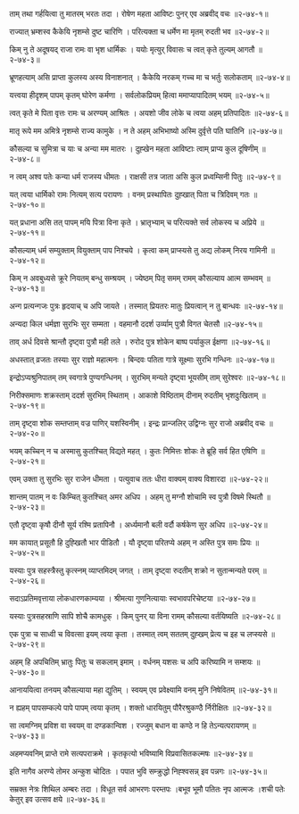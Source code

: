 ताम् तथा गर्हयित्वा तु मातरम् भरतः तदा ।
रोषेण महता आविष्टः पुनर् एव अब्रवीद् वचः ॥२-७४-१॥

राज्यात् भ्रम्शस्व कैकेयि नृशम्से दुष्ट चारिणि ।
परित्यक्ता च धर्मेण मा मृतम् रुदती भव ॥२-७४-२॥

किम् नु ते अदूषयद् राजा रामः वा भृश धार्मिकः ।
ययोः मृत्युर् विवासः च त्वत् कृते तुल्यम् आगतौ ॥२-७४-३॥

भ्रूणहत्याम् असि प्राप्ता कुलस्य अस्य विनाशनात् ।
कैकेयि नरकम् गच्च मा च भर्तुः सलोकताम् ॥२-७४-४॥

यत्त्वया हीदृशम् पापम् कृतम् घोरेण कर्मणा ।
सर्वलोकप्रियम् हित्वा ममाप्यापादितम् भयम् ॥२-७४-५॥

त्वत् कृते मे पिता वृत्तः रामः च अरण्यम् आश्रितः ।
अयशो जीव लोके च त्वया अहम् प्रतिपादितः ॥२-७४-६॥

मातृ रूपे मम अमित्रे नृशम्से राज्य कामुके ।
न ते अहम् अभिभाष्यो अस्मि दुर्वृत्ते पति घातिनि ॥२-७४-७॥

कौसल्या च सुमित्रा च याः च अन्या मम मातरः ।
दुह्खेन महता आविष्टाः त्वाम् प्राप्य कुल दूषिणीम् ॥२-७४-८॥

न त्वम् अश्व पतेः कन्या धर्म राजस्य धीमतः ।
राक्षसी तत्र जाता असि कुल प्रध्वम्सिनी पितुः ॥२-७४-९॥

यत् त्वया धार्मिको रामः नित्यम् सत्य परायणः ।
वनम् प्रस्थापितः दुह्खात् पिता च त्रिदिवम् गतः ॥२-७४-१०॥

यत् प्रधाना असि तत् पापम् मयि पित्रा विना कृते ।
भ्रातृभ्याम् च परित्यक्ते सर्व लोकस्य च अप्रिये ॥२-७४-११॥

कौसल्याम् धर्म सम्युक्ताम् वियुक्ताम् पाप निश्चये ।
कृत्वा कम् प्राप्स्यसे तु अद्य लोकम् निरय गामिनी ॥२-७४-१२॥

किम् न अवबुध्यसे क्रूरे नियतम् बन्धु सम्श्रयम् ।
ज्येष्ठम् पितृ समम् रामम् कौसल्याय आत्म सम्भवम् ॥२-७४-१३॥

अन्ग प्रत्यन्गजः पुत्रः हृदयाच् च अपि जायते ।
तस्मात् प्रियतरः मातुः प्रियत्वान् न तु बान्धवः ॥२-७४-१४॥

अन्यदा किल धर्मज्ञा सुरभिः सुर सम्मता ।
वहमानौ ददर्श उर्व्याम् पुत्रौ विगत चेतसौ ॥२-७४-१५॥

ताव् अर्ध दिवसे श्रान्तौ दृष्ट्वा पुत्रौ मही तले ।
रुरोद पुत्र शोकेन बाष्प पर्याकुल ईक्षणा ॥२-७४-१६॥

अधस्तात् व्रजतः तस्याः सुर राज्ञो महात्मनः ।
बिन्दवः पतिता गात्रे सूक्ष्माः सुरभि गन्धिनः ॥२-७४-१७॥

इन्द्रोऽप्यश्रुनिपातम् तम् स्वगात्रे पुण्यगन्धिनम् ।
सुरभिम् मन्यते दृष्ट्वा भूयसीम् ताम् सुरेश्वरः ॥२-७४-१८॥

निरीक्समाणः शक्रस्ताम् ददर्श सुरभिम् स्थिताम् ।
आकाशे विष्ठिताम् दीनाम् रुदतीम् भृशदुःखिताम् ॥२-७४-१९॥

ताम् दृष्ट्वा शोक सम्तप्ताम् वज्र पाणिर् यशस्विनीम् ।
इन्द्रः प्रान्जलिर् उद्विग्नः सुर राजो अब्रवीद् वचः ॥२-७४-२०॥

भयम् कच्चिन् न च अस्मासु कुतश्चित् विद्यते महत् ।
कुतः निमित्तः शोकः ते ब्रूहि सर्व हित एषिणि ॥२-७४-२१॥

एवम् उक्ता तु सुरभिः सुर राजेन धीमता ।
पत्युवाच ततः धीरा वाक्यम् वाक्य विशारदा ॥२-७४-२२॥

शान्तम् पातम् न वः किम्चित् कुतश्चित् अमर अधिप ।
अहम् तु मग्नौ शोचामि स्व पुत्रौ विषमे स्थितौ ॥२-७४-२३॥

एतौ दृष्ट्वा कृषौ दीनौ सूर्य रश्मि प्रतापिनौ ।
अर्ध्यमानौ बली वर्दौ कर्षकेण सुर अधिप ॥२-७४-२४॥

मम कायात् प्रसूतौ हि दुह्खितौ भार पीडितौ ।
यौ दृष्ट्वा परितप्ये अहम् न अस्ति पुत्र समः प्रियः ॥२-७४-२५॥

यस्याः पुत्र सहस्त्रैस्तु कृत्स्नम् व्याप्तमिदम् जगत् ।
ताम् दृष्ट्वा रुदतीम् शक्रो न सुतान्मन्यते परम् ॥२-७४-२६॥

सदाऽप्रतिमवृत्ताया लोकधारणकाम्यया ।
श्रीमत्या गुणनित्यायाः स्वभावपरिचेष्टया ॥२-७४-२७॥

यस्याः पुत्रसहस्राणि सापि शोचै कामधुक् ।
किम् पुनर् या विना रामम् कौसल्या वर्तयिष्यति ॥२-७४-२८॥

एक पुत्रा च साध्वी च विवत्सा इयम् त्वया कृता ।
तस्मात् त्वम् सततम् दुह्खम् प्रेत्य च इह च लप्स्यसे ॥२-७४-२९॥

अहम् हि अपचितिम् भ्रातुः पितुः च सकलाम् इमाम् ।
वर्धनम् यशसः च अपि करिष्यामि न सम्शयः ॥२-७४-३०॥

आनाययित्वा तनयम् कौसल्याया महा द्युतिम् ।
स्वयम् एव प्रवेक्ष्यामि वनम् मुनि निषेवितम् ॥२-७४-३१॥

न ह्यहम् पापसम्कल्पे पापे पापम् त्वया कृतम् ।
शक्तो धारयितुम् पौरैरश्रुकण्ठै र्निरीक्षितः ॥२-७४-३२॥

सा त्वमग्निम् प्रविश वा स्वयम् वा दण्डकान्विश ।
रज्जुम् बधान वा कण्ठे न हि तेऽन्यत्परायणम् ॥२-७४-३३॥

अहमप्यवनिम् प्राप्ते रामे सत्यपराक्रमे ।
कृतकृत्यो भविष्यामि विप्रवासितकल्मषः ॥२-७४-३४॥

इति नागैव अरण्ये तोमर अन्कुश चोदितः ।
पपात भुवि सम्क्रुद्धो निह्श्वसन्न् इव पन्नगः ॥२-७४-३५॥

सम्रक्त नेत्रः शिथिल अम्बरः तदा ।
विधूत सर्व आभरणः परम्तपः ।बभूव भूमौ पतितः नृप आत्मजः ।शची पतेः केतुर् इव उत्सव क्षये ॥२-७४-३६॥

